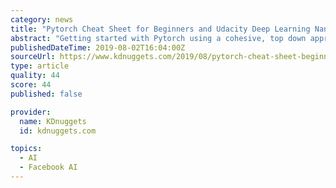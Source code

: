 ```yaml
---
category: news
title: "Pytorch Cheat Sheet for Beginners and Udacity Deep Learning Nanodegree"
abstract: "Getting started with Pytorch using a cohesive, top down approach cheatsheet. This cheatsheet should be easier to digest than the official documentation and should be a transitional tool to get students and beginners to get started reading documentations soon."
publishedDateTime: 2019-08-02T16:04:00Z
sourceUrl: https://www.kdnuggets.com/2019/08/pytorch-cheat-sheet-beginners.html
type: article
quality: 44
score: 44
published: false

provider:
  name: KDnuggets
  id: kdnuggets.com

topics:
  - AI
  - Facebook AI
---
```

